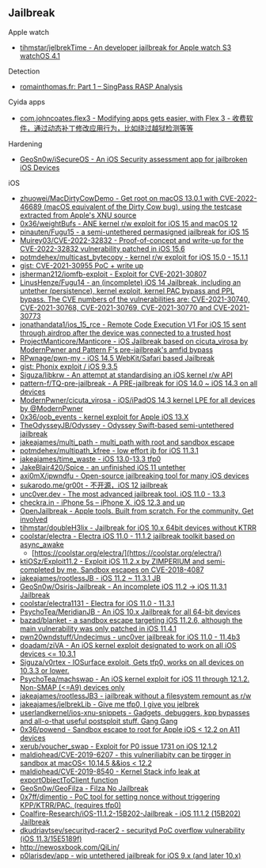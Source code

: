 ## Jailbreak

Apple watch

* [tihmstar/jelbrekTime - An developer jailbreak for Apple watch S3 watchOS 4.1](https://github.com/tihmstar/jelbrekTime)

Detection

* [romainthomas.fr: Part 1 – SingPass RASP Analysis](https://www.romainthomas.fr/post/22-08-singpass-rasp-analysis/)

Cyida apps

* [com.johncoates.flex3 - Modifying apps gets easier, with Flex 3 - 收费软件，通过动态补丁修改应用行为，比如绕过越狱检测等等](http://cydia.saurik.com/package/com.johncoates.flex3/)

Hardening

* [GeoSn0w/iSecureOS - An iOS Security assessment app for jailbroken iOS Devices](https://github.com/GeoSn0w/iSecureOS)

iOS

* [zhuowei/MacDirtyCowDemo - Get root on macOS 13.0.1 with CVE-2022-46689 (macOS equivalent of the Dirty Cow bug), using the testcase extracted from Apple's XNU source](https://github.com/zhuowei/MacDirtyCowDemo)
* [0x36/weightBufs - ANE kernel r/w exploit for iOS 15 and macOS 12](https://github.com/0x36/weightBufs)
* [pinauten/Fugu15 - a semi-untethered permasigned jailbreak for iOS 15](https://github.com/pinauten/Fugu15)
* [Muirey03/CVE-2022-32832 - Proof-of-concept and write-up for the CVE-2022-32832 vulnerability patched in iOS 15.6](https://github.com/Muirey03/CVE-2022-32832)
* [potmdehex/multicast_bytecopy - kernel r/w exploit for iOS 15.0 - 15.1.1](https://github.com/potmdehex/multicast_bytecopy)
* [gist: CVE-2021-30955 PoC + write up](https://gist.github.com/jakeajames/37f72c58c775bfbdda3aa9575149a8aa#file-writeup-pdf)
* [jsherman212/iomfb-exploit - Exploit for CVE-2021-30807](https://github.com/jsherman212/iomfb-exploit)
* [LinusHenze/Fugu14 - an (incomplete) iOS 14 Jailbreak, including an untether (persistence), kernel exploit, kernel PAC bypass and PPL bypass. The CVE numbers of the vulnerabilities are: CVE-2021-30740, CVE-2021-30768, CVE-2021-30769, CVE-2021-30770 and CVE-2021-30773](https://github.com/LinusHenze/Fugu14)
* [jonathandata1/ios_15_rce - Remote Code Execution V1 For iOS 15 sent through airdrop after the device was connected to a trusted host](https://github.com/jonathandata1/ios_15_rce)
* [ProjectManticore/Manticore - iOS Jailbreak based on cicuta_virosa by ModernPwner and Pattern F's pre-jailbreak's amfid bypass](https://github.com/ProjectManticore/Manticore)
* [RPwnage/pwn-my - iOS 14.5 WebKit/Safari based Jailbreak](https://github.com/RPwnage/pwn-my)
* [gist: Phonix exploit / iOS 9.3.5](https://gist.github.com/Siguza/96ae6d6806e974199b1d44ffffca5331)
* [Siguza/libkrw - An attempt at standardising an iOS kernel r/w API](https://github.com/Siguza/libkrw)
* [pattern-f/TQ-pre-jailbreak - A PRE-jailbreak for iOS 14.0 ~ iOS 14.3 on all devices](https://github.com/pattern-f/TQ-pre-jailbreak)
* [ModernPwner/cicuta_virosa - iOS/iPadOS 14.3 kernel LPE for all devices by @ModernPwner](https://github.com/ModernPwner/cicuta_virosa)
* [0x36/oob_events - kernel exploit for Apple iOS 13.X](https://github.com/0x36/oob_events)
* [TheOdysseyJB/Odyssey - Odyssey Swift-based semi-untethered jailbreak](https://github.com/TheOdysseyJB/Odyssey)
* [jakeajames/multi_path - multi_path with root and sandbox escape](https://github.com/jakeajames/multi_path)
* [potmdehex/multipath_kfree - low effort jb for iOS 11.3.1](https://github.com/potmdehex/multipath_kfree)
* [jakeajames/time_waste - iOS 13.0-13.3 tfp0](https://github.com/jakeajames/time_waste)
* [JakeBlair420/Spice - an unfinished iOS 11 untether](https://github.com/JakeBlair420/Spice)
* [axi0mX/ipwndfu - Open-source jailbreaking tool for many iOS devices](https://github.com/axi0mX/ipwndfu)
* [sukarodo.me/gr00t - 不开源，iOS 12 jailbreak](https://sukarodo.me/gr00t/)
* [unc0ver.dev - The most advanced jailbreak tool. iOS 11.0 - 13.3](https://unc0ver.dev/)
* [checkra.in - iPhone 5s – iPhone X, iOS 12.3 and up](https://checkra.in/)
* [OpenJailbreak - Apple tools. Built from scratch. For the community. Get involved](https://github.com/OpenJailbreak)
* [tihmstar/doubleH3lix - Jailbreak for iOS 10.x 64bit devices without KTRR](https://github.com/tihmstar/doubleH3lix)
* [coolstar/electra - Electra iOS 11.0 - 11.1.2 jailbreak toolkit based on async_awake](https://github.com/coolstar/electra)
  * [https://coolstar.org/electra/](https://coolstar.org/electra/)
* [ktiOSz/Exploit11.2 - Exploit iOS 11.2.x by ZIMPERIUM and semi-completed by me. Sandbox escapes on CVE-2018-4087](https://github.com/ktiOSz/Exploit11.2)
* [jakeajames/rootlessJB - iOS 11.2 ~ 11.3.1 JB](https://github.com/jakeajames/rootlessJB)
* [GeoSn0w/Osiris-Jailbreak - An incomplete iOS 11.2 -> iOS 11.3.1 Jailbreak](https://github.com/GeoSn0w/Osiris-Jailbreak)
* [coolstar/electra1131 - Electra for iOS 11.0 - 11.3.1](https://github.com/coolstar/electra1131)
* [PsychoTea/MeridianJB - An iOS 10.x Jailbreak for all 64-bit devices](https://github.com/PsychoTea/MeridianJB)
* [bazad/blanket - a sandbox escape targeting iOS 11.2.6, although the main vulnerability was only patched in iOS 11.4.1](https://github.com/bazad/blanket)
* [pwn20wndstuff/Undecimus - unc0ver jailbreak for iOS 11.0 - 11.4b3](https://github.com/pwn20wndstuff/Undecimus)
* [doadam/ziVA - An iOS kernel exploit designated to work on all iOS devices <= 10.3.1](https://github.com/doadam/ziVA)
* [Siguza/v0rtex - IOSurface exploit, Gets tfp0, works on all devices on 10.3.3 or lower.](https://github.com/Siguza/v0rtex/)
* [PsychoTea/machswap - An iOS kernel exploit for iOS 11 through 12.1.2. Non-SMAP (<=A9) devices only](https://github.com/PsychoTea/machswap)
* [jakeajames/rootlessJB3 - jailbreak without a filesystem remount as r/w](https://github.com/jakeajames/rootlessJB3)
* [jakeajames/jelbrekLib - Give me tfp0, I give you jelbrek](https://github.com/jakeajames/jelbrekLib)
* [userlandkernel/ios-xnu-snippets - Gadgets, debuggers, kpp bypasses and all-o-that useful postsploit stuff. Gang Gang](https://github.com/userlandkernel/ios-xnu-snippets)
* [0x36/powend - Sandbox escape to root for Apple iOS < 12.2 on A11 devices](https://github.com/0x36/powend)
* [xerub/voucher_swap - Exploit for P0 issue 1731 on iOS 12.1.2](https://github.com/xerub/voucher_swap)
* [maldiohead/CVE-2019-6207 - this vulneriliabity can be tirgger in sandbox at macOS< 10.14.5 &&ios < 12.2](https://github.com/maldiohead/CVE-2019-6207)
* [maldiohead/CVE-2019-8540 - Kernel Stack info leak at exportObjectToClient function](https://github.com/maldiohead/CVE-2019-8540)
* [GeoSn0w/GeoFilza - Filza No Jailbreak](https://github.com/GeoSn0w/GeoFilza)
* [0x7ff/dimentio - PoC tool for setting nonce without triggering KPP/KTRR/PAC. (requires tfp0)](https://github.com/0x7ff/dimentio)
* [Coalfire-Research/iOS-11.1.2-15B202-Jailbreak - iOS 11.1.2 (15B202) Jailbreak](https://github.com/Coalfire-Research/iOS-11.1.2-15B202-Jailbreak)
* [dkudriavtsev/securityd-racer2 - securityd PoC overflow vulnerability (iOS 11.3/15E5189f)](https://github.com/dkudriavtsev/securityd-racer2)
* http://newosxbook.com/QiLin/
* [p0larisdev/app - wip untethered jailbreak for iOS 9.x (and later 10.x)](https://github.com/p0larisdev/app)